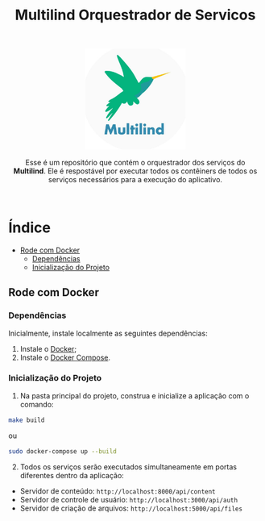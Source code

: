 <br>
<br>
<h1 align="center" >Multilind Orquestrador de Servicos</h1>
<br>
<p align="center"><img width="200"src="assets/img/multilind.jpg"> </p>
<p align="center"> Esse é um repositório que contém o orquestrador dos serviços  do <strong>Multilind</strong>. Ele é respostável por executar todos os contêiners de todos os serviços necessários para a execução do aplicativo.</p>
<br>

# Índice

- [Rode com Docker](#rode-com-docker)
  - [Dependências](#dependências)
  - [Inicialização do Projeto](#inicialização-do-projeto)

## Rode com Docker

### Dependências

Inicialmente, instale localmente as seguintes dependências:

1. Instale o [Docker](https://docs.docker.com/install/linux/docker-ce/ubuntu/);
2. Instale o [Docker Compose](https://docs.docker.com/compose/install/).

### Inicialização do Projeto

1. Na pasta principal do projeto, construa e inicialize a aplicação com o comando:

```bash
make build
```

ou 

```bash
sudo docker-compose up --build
```

2. Todos os serviços serão executados simultaneamente em portas diferentes dentro da aplicação: 
 - Servidor de conteúdo: `http://localhost:8000/api/content`
 - Servidor de controle de usuário: `http://localhost:3000/api/auth`
 - Servidor de criação de arquivos: `http://localhost:5000/api/files`



